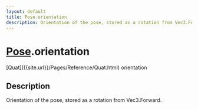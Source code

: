 ```yaml
---
layout: default
title: Pose.orientation
description: Orientation of the pose, stored as a rotation from Vec3.Forward.
---
```

# [Pose]({{site.url}}/Pages/Reference/Pose.html).orientation

<div class='signature' markdown='1'>
[Quat]({{site.url}}/Pages/Reference/Quat.html) orientation
</div>

## Description
Orientation of the pose, stored as a rotation from Vec3.Forward.

